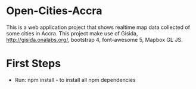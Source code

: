# Open-Cities-Accra
This is a web application project that shows realtime map data collected of some cities in Accra. This project make use of Gisida, http://gisida.onalabs.org/, bootstrap 4, font-awesome 5, Mapbox GL JS. 

# First Steps
- Run: npm install - to install all npm dependencies
